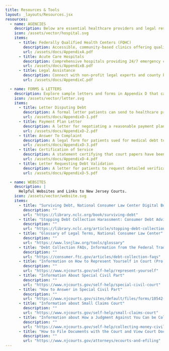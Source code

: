 ```yaml
---
title: Resources & Tools
layout: _layouts/Resources.jsx
resources:
  - name: AGENCIES
    description: Below are essential healthcare providers and legal resources organized by county found in Appendices A, B, and C of the Manual.
    icon: /assets/vector/hospital.svg
    items:
      - title: Federally Qualified Health Centers (FQHC)
        description: Accessible, community-based clinics offering quality healthcare for everyone—regardless of insurance status—often with affordable, sliding-scale fees.
        url: /assets/docs/AppendixA.pdf
      - title: Acute Care Hospitals
        description: Comprehensive hospitals providing 24/7 emergency care, advanced treatments, and specialized services for urgent health needs.
        url: /assets/docs/AppendixB.pdf
      - title: Legal Assistance
        description: Connect with non-profit legal experts and county bar associations dedicated to helping with medical debt and related legal concerns.
        url: /assets/docs/AppendixC.pdf

  - name: FORMS & LETTERS
    description: Explore sample letters and forms in Appendix D that can help you handle medical debt, request payment plans, and respond to debt collectors or lawsuits.
    icon: /assets/vector/letter.svg
    items:
      - title: Letter Disputing Debt
        description: A formal letter patients can send to healthcare providers or debt collectors to dispute all or part of a medical bill, asserting legal defenses and requesting that collection efforts stop.
        url: /assets/docs/AppendixD-1.pdf
      - title: Payment Plan Letter
        description: A letter for negotiating a reasonable payment plan for medical debt, proposing monthly payments based on income and protections under the Louisa Carman Medical Debt Relief Act.
        url: /assets/docs/AppendixD-2.pdf
      - title: Answer To Complaint
        description: A legal form for patients sued for medical debt to deny or contest the amount claimed and assert defenses, preserving their rights in court.
        url: /assets/docs/AppendixD-3.pdf
      - title: Certification of Service
        description: A statement certifying that court papers have been properly filed with the court and served on the plaintiff or their attorney as required by law.
        url: /assets/docs/AppendixD-4.pdf
      - title: Letter Requesting Debt Validation
        description: A letter for patients to request detailed verification of a medical debt from a debt collector within 30 days, pausing collection until validation is provided.
        url: /assets/docs/AppendixD-5.pdf

  - name: WEBSITES
    description: |
      Helpful Websites and Links to New Jersey Courts.
    icon: /assets/vector/website.svg
    items:
      - title: "Surviving Debt, National Consumer Law Center Digital Book that has chapters on Medical Debt (chapter 11) and Collection Lawsuits (chapter 4)"
        description: ""
        url: "https://library.nclc.org/book/surviving-debt"
      - title: "Stopping Debt Collection Harassment: Consumer Debt Advice from the National Consumer Law Center"
        description: ""
        url: "https://library.nclc.org/article/stopping-debt-collection-harassment-consumer-debt-advice-nclc"
      - title: "Glossary of Legal Terms, National Consumer Law Center"
        description: ""
        url: "https://www.lsnjlaw.org/tools/glossary"
      - title: "Debt Collection FAQs, Information from the Federal Trade Commission"
        description: ""
        url: "https://consumer.ftc.gov/articles/debt-collection-faqs"
      - title: "Information on How to Represent Yourself in Court (Pro Se)"
        description: ""
        url: "https://www.njcourts.gov/self-help/represent-yourself"
      - title: "Information About Special Civil Part"
        description: ""
        url: "https://www.njcourts.gov/self-help/special-civil-court"
      - title: "How to Answer in Special Civil Part"
        description: ""
        url: "https://www.njcourts.gov/sites/default/files/forms/10542-ans-cplt-spc.pdf"
      - title: "Information about Small Claims Court"
        description: ""
        url: "https://www.njcourts.gov/self-help/small-claims-court"
      - title: "Information about How a Judgment Against You Can be Collected"
        description: ""
        url: "https://www.njcourts.gov/self-help/collecting-money-civil"
      - title: "How to File Documents with the Court and View Court Documents Online"
        description: ""
        url: "https://www.njcourts.gov/attorneys/ecourts-and-efiling"
---
```

